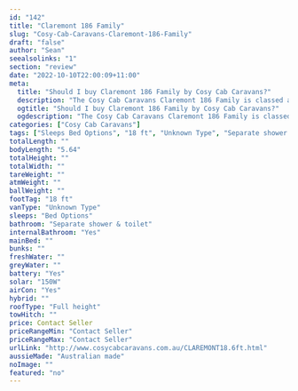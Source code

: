 ```yaml
---
id: "142"
title: "Claremont 186 Family"
slug: "Cosy-Cab-Caravans-Claremont-186-Family"
draft: "false"
author: "Sean"
seealsolinks: "1"
section: "review"
date: "2022-10-10T22:00:09+11:00"
meta:
  title: "Should I buy Claremont 186 Family by Cosy Cab Caravans?"
  description: "The Cosy Cab Caravans Claremont 186 Family is classed as Unknown Type, and sleeps Bed Options people. It is Australian made and comes in at 18 ft. It generally has Separate shower & toilet."
  ogtitle: "Should I buy Claremont 186 Family by Cosy Cab Caravans?"
  ogdescription: "The Cosy Cab Caravans Claremont 186 Family is classed as Unknown Type, and sleeps Bed Options people. It is Australian made and comes in at 18 ft. It generally has Separate shower & toilet."
categories: ["Cosy Cab Caravans"]
tags: ["Sleeps Bed Options", "18 ft", "Unknown Type", "Separate shower & toilet", "Full height", "Price Unknown", "Australian made"]
totalLength: ""
bodyLength: "5.64"
totalHeight: ""
totalWidth: ""
tareWeight: ""
atmWeight: ""
ballWeight: ""
footTag: "18 ft"
vanType: "Unknown Type"
sleeps: "Bed Options"
bathroom: "Separate shower & toilet"
internalBathroom: "Yes"
mainBed: ""
bunks: ""
freshWater: ""
greyWater: ""
battery: "Yes"
solar: "150W"
airCon: "Yes"
hybrid: ""
roofType: "Full height"
towHitch: ""
price: Contact Seller
priceRangeMin: "Contact Seller"
priceRangeMax: "Contact Seller"
urlLink: "http://www.cosycabcaravans.com.au/CLAREMONT18.6ft.html"
aussieMade: "Australian made"
noImage: ""
featured: "no"
---
```

